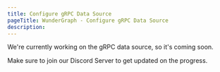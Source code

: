 ```yaml
---
title: Configure gRPC Data Source
pageTitle: WunderGraph - Configure gRPC Data Source
description:
---
```


We're currently working on the gRPC data source,
so it's coming soon.

Make sure to join our Discord Server to get updated on the progress.
